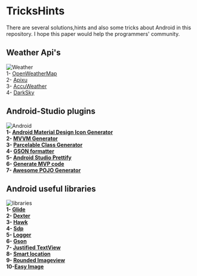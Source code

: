 # TricksHints 
There are several solutions,hints and also some tricks about Android in this repository.
I hope this paper would help the programmers' community. 

## Weather Api's   
![Weather](https://cdn3.iconfinder.com/data/icons/weather-icons-10/128/sun-128.png)  
1- [OpenWeatherMap](https://openweathermap.org/)  
2- [Apixu](https://www.apixu.com/)  
3- [AccuWeather](https://www.accuweather.com/)  
4- [DarkSky](https://darksky.net/)  

## Android-Studio plugins  
![Android](https://cdn0.iconfinder.com/data/icons/communication-icons-rounded/110/Android-128.png)  
**1- [Android Material Design Icon Generator](https://github.com/konifar/android-material-design-icon-generator-plugin)**  
**2- [MVVM Generator](https://plugins.jetbrains.com/plugin/9325-mvvm-generator)**  
**3- [Parcelable Class Generator](https://github.com/mcharmas/android-parcelable-intellij-plugin)**   
**4- [GSON formatter](https://github.com/zzz40500/GsonFormat)**  
**5- [Android Studio Prettify](https://github.com/Haehnchen/idea-android-studio-plugin)**  
**6- [Generate MVP code](https://plugins.jetbrains.com/plugin/9784-generate-m-v-p-code)**  
**7- [Awesome POJO Generator](https://github.com/jineshfrancs/AwesomePojoGenerator)**  

## Android useful libraries  
![libraries](https://cdn0.iconfinder.com/data/icons/cosmo-culture/40/books_1-128.png)  
**1- [Glide](https://github.com/bumptech/glide)**  
**2- [Dexter](https://github.com/Karumi/Dexter)**  
**3- [Hawk](https://github.com/orhanobut/hawk)**  
**4- [Sdp](https://github.com/intuit/sdp)**  
**5- [Logger](https://github.com/orhanobut/logger)**  
**6- [Gson](https://github.com/google/gson)**  
**7- [Justified TextView](https://github.com/ufo22940268/android-justifiedtextview)**  
**8- [Smart location](https://github.com/mrmans0n/smart-location-lib)**  
**9- [Rounded Imageview](https://github.com/vinc3m1/RoundedImageView)**  
**10-[Easy Image](https://github.com/jkwiecien/EasyImage)**  
